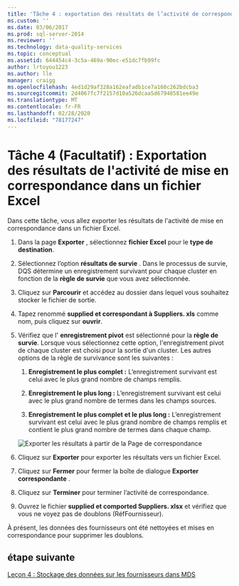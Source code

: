 ```yaml
---
title: 'Tâche 4 : exportation des résultats de l’activité de correspondance dans un fichier Excel | Microsoft Docs'
ms.custom: ''
ms.date: 03/06/2017
ms.prod: sql-server-2014
ms.reviewer: ''
ms.technology: data-quality-services
ms.topic: conceptual
ms.assetid: 644454c4-3c5a-469a-90ec-e51dc7fb99fc
author: lrtoyou1223
ms.author: lle
manager: craigg
ms.openlocfilehash: 4ed1d29af328a162eafadb1ce7a160c262bdcba3
ms.sourcegitcommit: 2d4067fc7f2157d10a526dcaa5d67948581ee49e
ms.translationtype: MT
ms.contentlocale: fr-FR
ms.lasthandoff: 02/28/2020
ms.locfileid: "78177247"
---
```

# <a name="task-4-exporting-the-results-from-matching-activity-to-an-excel-file"></a>Tâche 4 (Facultatif) : Exportation des résultats de l'activité de mise en correspondance dans un fichier Excel
  Dans cette tâche, vous allez exporter les résultats de l'activité de mise en correspondance dans un fichier Excel.

1.  Dans la page **Exporter** , sélectionnez **fichier Excel** pour le **type de destination**.

2.  Sélectionnez l’option **résultats de survie** . Dans le processus de survie, DQS détermine un enregistrement survivant pour chaque cluster en fonction de la **règle de survie** que vous avez sélectionnée.

3.  Cliquez sur **Parcourir** et accédez au dossier dans lequel vous souhaitez stocker le fichier de sortie.

4.  Tapez renommé **supplied et correspondant à Suppliers. xls** comme nom, puis cliquez sur **ouvrir**.

5.  Vérifiez que l' **enregistrement pivot** est sélectionné pour la **règle de survie**. Lorsque vous sélectionnez cette option, l'enregistrement pivot de chaque cluster est choisi pour la sortie d'un cluster. Les autres options de la règle de survivance sont les suivantes :

    1.  **Enregistrement le plus complet :** L’enregistrement survivant est celui avec le plus grand nombre de champs remplis.

    2.  **Enregistrement le plus long :** L’enregistrement survivant est celui avec le plus grand nombre de termes dans les champs sources.

    3.  **Enregistrement le plus complet et le plus long :** L’enregistrement survivant est celui avec le plus grand nombre de champs remplis et contient le plus grand nombre de termes dans chaque champ.

     ![Exporter les résultats à partir de la Page de correspondance](../../2014/tutorials/media/et-exportingtheresultsfrommatoanexcelfile.jpg "Exporter les résultats à partir de la Page de correspondance")

6.  Cliquez sur **Exporter** pour exporter les résultats vers un fichier Excel.

7.  Cliquez sur **Fermer** pour fermer la boîte de dialogue **Exporter correspondante** .

8.  Cliquez sur **Terminer** pour terminer l’activité de correspondance.

9. Ouvrez le fichier **supplied et comported Suppliers. xlsx** et vérifiez que vous ne voyez pas de doublons (RéfFournisseur).

 À présent, les données des fournisseurs ont été nettoyées et mises en correspondance pour supprimer les doublons.

## <a name="next-step"></a>étape suivante
 [Leçon 4 : Stockage des données sur les fournisseurs dans MDS](../../2014/tutorials/lesson-4-storing-supplier-data-in-mds.md)


